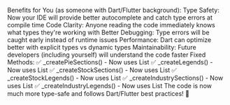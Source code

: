 Benefits for You (as someone with Dart/Flutter background):
Type Safety: Now your IDE will provide better autocomplete and catch type errors at compile time
Code Clarity: Anyone reading the code immediately knows what types they're working with
Better Debugging: Type errors will be caught early instead of runtime issues
Performance: Dart can optimize better with explicit types vs dynamic types
Maintainability: Future developers (including yourself) will understand the code faster
Fixed Methods:
✅ _createPieSections() - Now uses List<MyFundsData>
✅ _createLegends() - Now uses List<MyFundsData>
✅ _createStockSections() - Now uses List<StockHolding>
✅ _createStockLegends() - Now uses List<StockHolding>
✅ _createIndustrySections() - Now uses List<IndustryHolding>
✅ _createIndustryLegends() - Now uses List<IndustryHolding>
The code is now much more type-safe and follows Dart/Flutter best practices! 🎯